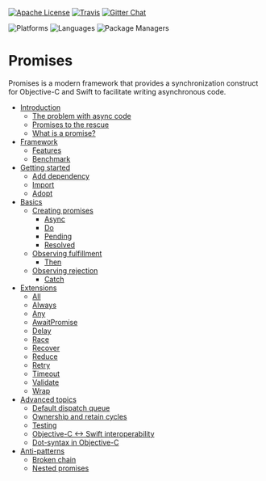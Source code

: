 [![Apache
License](https://img.shields.io/github/license/google/promises.svg)](LICENSE)
[![Travis](https://api.travis-ci.org/google/promises.svg?branch=master)](https://travis-ci.org/google/promises)
[![Gitter Chat](https://badges.gitter.im/google/promises.svg)](https://gitter.im/google/promises)

![Platforms](https://img.shields.io/badge/platforms-macOS%20%7C%20iOS%20%7C%20tvOS%20%7C%20watchOS-blue.svg?longCache=true&style=flat)
![Languages](https://img.shields.io/badge/languages-Swift%20%7C%20ObjC-orange.svg?longCache=true&style=flat)
![Package Managers](https://img.shields.io/badge/supports-Bazel%20%7C%20SwiftPM%20%7C%20CocoaPods%20%7C%20Carthage-yellow.svg?longCache=true&style=flat)

# Promises

Promises is a modern framework that provides a synchronization construct for
Objective-C and Swift to facilitate writing asynchronous code.

* [Introduction](g3doc/index.md)
    * [The problem with async
      code](g3doc/index.md#the-problem-with-async-code)
    * [Promises to the rescue](g3doc/index.md#promises-to-the-rescue)
    * [What is a promise?](g3doc/index.md#what-is-a-promise)
* [Framework](g3doc/index.md#framework)
    * [Features](g3doc/index.md#features)
    * [Benchmark](g3doc/index.md#benchmark)
* [Getting started](g3doc/index.md#getting-started)
    * [Add dependency](g3doc/index.md#add-dependency)
    * [Import](g3doc/index.md#import)
    * [Adopt](g3doc/index.md#adopt)
* [Basics](g3doc/index.md#basics)
    * [Creating promises](g3doc/index.md#creating-promises)
        * [Async](g3doc/index.md#async)
        * [Do](g3doc/index.md#do)
        * [Pending](g3doc/index.md#pending)
        * [Resolved](g3doc/index.md#create-a-resolved-promise)
    * [Observing fulfillment](g3doc/index.md#observing-fulfillment)
        * [Then](g3doc/index.md#then)
    * [Observing rejection](g3doc/index.md#observing-rejection)
        * [Catch](g3doc/index.md#catch)
* [Extensions](g3doc/index.md#extensions)
    * [All](g3doc/index.md#all)
    * [Always](g3doc/index.md#always)
    * [Any](g3doc/index.md#any)
    * [AwaitPromise](g3doc/index.md#awaitpromise)
    * [Delay](g3doc/index.md#delay)
    * [Race](g3doc/index.md#race)
    * [Recover](g3doc/index.md#recover)
    * [Reduce](g3doc/index.md#reduce)
    * [Retry](g3doc/index.md#retry)
    * [Timeout](g3doc/index.md#timeout)
    * [Validate](g3doc/index.md#validate)
    * [Wrap](g3doc/index.md#wrap)
* [Advanced topics](g3doc/index.md#advanced-topics)
    * [Default dispatch queue](g3doc/index.md#default-dispatch-queue)
    * [Ownership and retain
      cycles](g3doc/index.md#ownership-and-retain-cycles)
    * [Testing](g3doc/index.md#testing)
    * [Objective-C <-> Swift
      interoperability](g3doc/index.md#objective-c---swift-interoperability)
    * [Dot-syntax in Objective-C](g3doc/index.md#dot-syntax-in-objective-c)
* [Anti-patterns](g3doc/index.md#anti-patterns)
    * [Broken chain](g3doc/index.md#broken-chain)
    * [Nested promises](g3doc/index.md#nested-promises)

